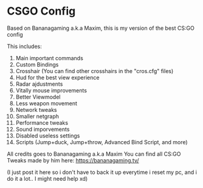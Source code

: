# CSGO Config
Based on Bananagaming a.k.a Maxim, this is my version of the best CS:GO config

This includes:
 1. Main important commands
 2. Custom Bindings
 3. Crosshair (You can find other crosshairs in the "cros.cfg" files)
 4. Hud for the best view experience
 5. Radar ajdustments
 6. Vitally mouse improvements
 7. Better Viewmodel
 8. Less weapon movement
 9. Network tweaks
10. Smaller netgraph
11. Performance tweaks
12. Sound imporvements
13. Disabled useless settings
14. Scripts (Jump+duck, Jump+throw, Advanced Bind Script, and more)

All credits goes to Bananagaming a.k.a Maxim
You can find all CS:GO Tweaks made by him here: https://bananagaming.tv/

(I just post it here so i don't have to back it up everytime i reset my pc, and i do it a lot.. I might need help xd)

